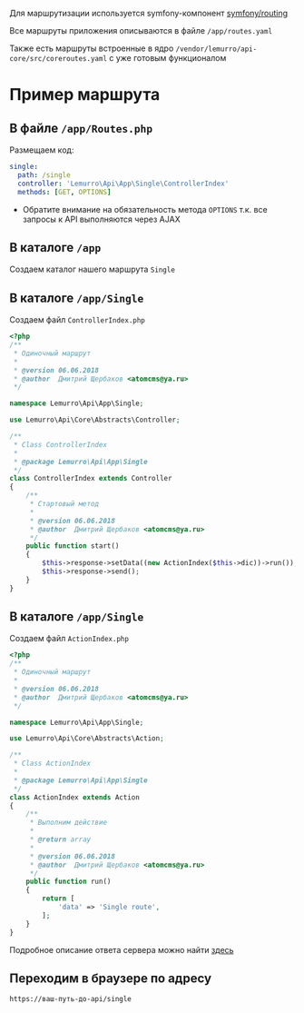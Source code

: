 Для маршрутизации используется symfony-компонент [symfony/routing](https://github.com/symfony/routing)

Все маршруты приложения описываются в файле `/app/routes.yaml`

Также есть маршруты встроенные в ядро `/vendor/lemurro/api-core/src/coreroutes.yaml` с уже готовым функционалом

# Пример маршрута
## В файле `/app/Routes.php`
Размещаем код:
```yaml
single:
  path: /single
  controller: 'Lemurro\Api\App\Single\ControllerIndex'
  methods: [GET, OPTIONS]
```
* Обратите внимание на обязательность метода `OPTIONS` т.к. все запросы к API выполняются через AJAX

## В каталоге `/app`
Создаем каталог нашего маршрута `Single`

## В каталоге `/app/Single`
Создаем файл `ControllerIndex.php`
```php
<?php
/**
 * Одиночный маршрут
 *
 * @version 06.06.2018
 * @author  Дмитрий Щербаков <atomcms@ya.ru>
 */

namespace Lemurro\Api\App\Single;

use Lemurro\Api\Core\Abstracts\Controller;

/**
 * Class ControllerIndex
 *
 * @package Lemurro\Api\App\Single
 */
class ControllerIndex extends Controller
{
    /**
     * Стартовый метод
     *
     * @version 06.06.2018
     * @author  Дмитрий Щербаков <atomcms@ya.ru>
     */
    public function start()
    {
        $this->response->setData((new ActionIndex($this->dic))->run());
        $this->response->send();
    }
}

```

## В каталоге `/app/Single`
Создаем файл `ActionIndex.php`
```php
<?php
/**
 * Одиночный маршрут
 *
 * @version 06.06.2018
 * @author  Дмитрий Щербаков <atomcms@ya.ru>
 */

namespace Lemurro\Api\App\Single;

use Lemurro\Api\Core\Abstracts\Action;

/**
 * Class ActionIndex
 *
 * @package Lemurro\Api\App\Single
 */
class ActionIndex extends Action
{
    /**
     * Выполним действие
     *
     * @return array
     *
     * @version 06.06.2018
     * @author  Дмитрий Щербаков <atomcms@ya.ru>
     */
    public function run()
    {
        return [
            'data' => 'Single route',
        ];
    }
}

```
Подробное описание ответа сервера можно найти [здесь](10_API-Сервер/20_Использование/20_Ответ_сервера.md)

## Переходим в браузере по адресу
`https://ваш-путь-до-api/single`
